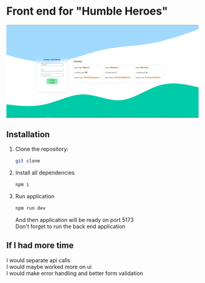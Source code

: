 # Front end for "Humble Heroes"

![HumbleHeroes](./src/assets/image.png)

## Installation

1. Clone the repository:
   ```bash
   git clone
   ```
2. Install all dependencies
   ```bash
   npm i
   ```
3. Run application
   ```bash
   npm run dev
   ```
   And then application will be ready on port 5173<br>
   Don't forget to run the back end application

## If I had more time

I would separate api calls<br>
I would maybe worked more on ui<br>
I would make error handling and better form validation<br>
